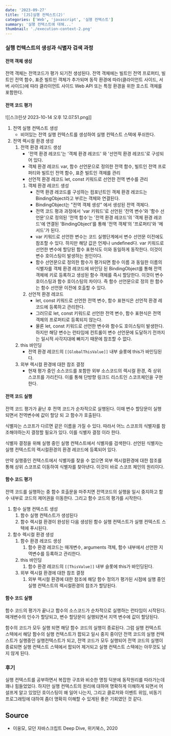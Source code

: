 ```yaml
---
date: '2023-09-27'
title: '[JS]실행 컨텍스트(2)'
categories: ['Web', 'javascript', '실행 컨텍스트']
summary: '실행 컨텍스트에 대해...'
thumbnail: './execution-context-2.png'
---
```


### 실행 컨텍스트의 생성과 식별자 검색 과정

#### 전역 객체 생성

전역 객체는 전역코드가 평가 되기전 생성된다. 전역 객체에는 빌트인 전역 프로퍼티,
빌트인 전역 함수, 표준 빌트인 객체가 추가되며 동작 환경에 따라(클라이언트 사이드, 서버 사이드)에 따라 클라이언트 사이드 Web API 또는 특정 환경을 위한 호스트 객체를 포함한다.

#### 전역 코드 평가

![[스크린샷 2023-10-14 오후 12.07.51.png]]

1. 전역 실행 컨텍스트 생성
   - 비어있는 전역 실행 컨텍스트를 생성하여 실행 컨텍스트 스택에 푸쉬한다.
2. 전역 렉시컬 환경 생성
   1. 전역 환경 레코드 생성
      - '전역 환경 레코드'는 '객체 환경 레코드' 와 '선언적 환경 레코드'로 구성되어 있다.
      - 객체 환경 레코드
        var, 함수 선언문으로 정의한 전역 함수, 빌트인 전역 프로퍼티와 빌트인 전역 함수, 표준 빌트인 객체를 관리
      - 선언적 환경 레코드
        let, const 키워드로 선언한 전역 변수를 관리
      1. 객체 환경 레코드 생성
         - 전역 환경 레코드를 구성하는 컴포넌트인 객체 환경 레코드는 BindingObject라고 부르는 객체와 연결된다.
         - BindingObject는 "전역 객체 생성" 에서 생성된 전역 객체다.
         - 전역 코드 평과 과정에서 'var 키워드'로 선언된 '전역 변수'와 '함수 선언문'으로 정의된 '전역 함수'는 '전역 환경 레코드'의 '객체 환경 레코드'에 연결된 'BindingObject'를 통해 '전역 객체'의 '프로퍼티'와 '메서드'가 된다.
         - var 키워드로 선언한 변수는 코드 실행단계에서 변수 선언문 이전에도 참조할 수 있다. 하지만 해당 값은 언제나 undefined다. var 키워드로 선언한 변수에 할당된 함수 표현식도 이와 동일하게 동작한다. 이것이 변수 호이스팅이 발생하는 원인이다.
         - 함수 선언문으로 정의한 함수가 평가되면 함수 이름 과 동일한 이름의 식별자를 객체 환경 레코드에 바인딩 된 BindingObject를 통해 전역 객체에 키로 등록하고 생성된 함수 객체를 즉시 할당한다. 이것이 변수 호이스팅과 함수 호이스팅의 차이다. 즉 함수 선언문으로 정의 한 함수는 함수 선언문 이전에 호출할 수 있다.
      2. 선언적 환경 레코드
         - let, const 키워드로 선언한 전역 변수, 함수 표현식은 선언적 환경 레코드에 등록하고 관리한다.
         - 그러므로 let, const 키워드로 선언한 전역 변수, 함수 표현식은 전역 객체의 프로퍼티로 등록되지 않는다.
         - 물론 let, const 키워드로 선언한 변수와 함수도 호이스팅이 발생한다. 하지만 해당 변수는 런타임에 컨트롤이 변수 선언문에 도달하기 전까지는 일시적 사각지대에 빠지기 때문에 참조할 수 없다.
   2. this 바인딩
      - 전역 환경 레코드의 `[[GlobalThisValue]]` 내부 슬롯에 this가 바인딩된다.
   3. 외부 렉시컬 환경에 대한 참조 결정
      - 현재 평가 중인 소스코드를 포함한 외부 소스코드의 렉시컬 환경, 즉 상위 스코프를 가리킨다. 이를 통해 단방향 링크드 리스트인 스코프체인을 구현한다.

#### 전역 코드 실행

전역 코드 평가가 끝난 후 전역 코드가 순차적으로 실행된다. 이때 변수 할당문이 실행 되면서 전역변수에 값이 할당 되 고 함수가 호출된다.

식별자는 스코프가 다르면 같은 이름을 가질 수 있다. 따라서 어느 스코프의 식별자를 참조해야하는지 결정할 필요가 있다. 이를 식별자 결정 이라 한다.

식별자 결정을 위해 실행 중인 실행 컨텍스트에서 식별자를 검색한다. 선언된 식별자는 실행 컨텍스트의 렉시컬환경의 환경 레코드에 등록되어 있다.

만약 실행중인 컨텍스트에서 식별자를 찾을 수 없으면 외부 렉시컬환경에 대한 참조를 통해 상위 스코프로 이동하여 식별자를 찾아낸다. 이것이 바로 스코프 체인의 원리이다.

#### 함수 코드 평가

전역 코드를 실행하는 중 함수 호출문을 마주치면 전역코드의 실행을 일시 중지하고 함수 내부로 코드의 제어권을 이동한다. 그리고 함수 코드의 평가를 시작한다.

1. 함수 실행 컨텍스트 생성
   1. 함수 실행 컨텍스트가 생성된다
   2. 함수 렉시컬 환경이 완성된 다음 생성된 함수 실행 컨텍스트가 실행 컨텍스트 스텍에 푸시된다.
2. 함수 렉시컬 환경 생성
   1. 함수 환경 레코드 생성
      1. 함수 환경 레코드는 매개변수, arguments 객체, 함수 내부에서 선언한 지역변수를 등록하고 관리한다.
   2. this 바인딩
      1. 함수 환경 레코드의 `[[ThisValue]]` 내부 슬롯에 this가 바인딩된다.
   3. 외부 렉시컬 환경에 대한 참조 결정
      1. 외부 렉시컬 환경에 대한 참조에 해당 함수 정의가 평가된 시점에 실행 중인 실행 컨텍스트의 렉시컬환경의 참조가 할당된다.

#### 함수 코드 실행

함수 코드의 평가가 끝나고 함수의 소스코드가 순차적으로 실행하는 런타임이 시작된다. 매개변수의 인수가 할당되고, 변수 할당문이 실행되면서 지역 변수에 값이 할당된다.

함수의 코드가 모두 실행 되면 해당 함수 코드의 실행이 종료된다. 그럼 실행 컨텍스트 스텍에서 해당 함수의 실행 컨텍스트가 팝되고 일시 중지 중이던 전역 코드의 실행 컨텍스트가 실행중인 실행컨텍스트가 되고, 전역 코드가 모두 실행되어 전역 코드의 실행이 종료되면 실행 컨텍스트 스텍에서 팝되어 제거되고 실행 컨텍스트 스텍에는 아무것도 남지 않게 된다.

### 후기

실행 컨텍스트를 공부하면서 복잡한 구조와 비슷한 명칭 덕분에 동작원리를 따라가는데 꽤나 힘들었었다.
하지만 실행 컨텍스트의 원리에 대하여 명확하게 이해하게 되면서 어설프게 알고 있었던 호이스팅이 왜 일어 나는지, 그리고 클로저와 이벤트 위임, 비동기 프로그래밍에 대하여 좀더 명확히 이해할 수 있게된 좋은 기회였던 것 같다.

## Source

- 이웅모, 모던 자바스크립트 Deep Dive, 위키북스, 2020

